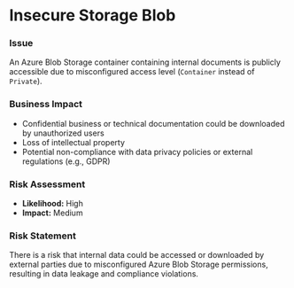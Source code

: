 # Insecure Storage Blob

### Issue
An Azure Blob Storage container containing internal documents is publicly accessible due to misconfigured access level (`Container` instead of `Private`).

### Business Impact
- Confidential business or technical documentation could be downloaded by unauthorized users
- Loss of intellectual property
- Potential non-compliance with data privacy policies or external regulations (e.g., GDPR)

### Risk Assessment
- **Likelihood:** High  
- **Impact:** Medium

### Risk Statement
There is a risk that internal data could be accessed or downloaded by external parties due to misconfigured Azure Blob Storage permissions, resulting in data leakage and compliance violations.
